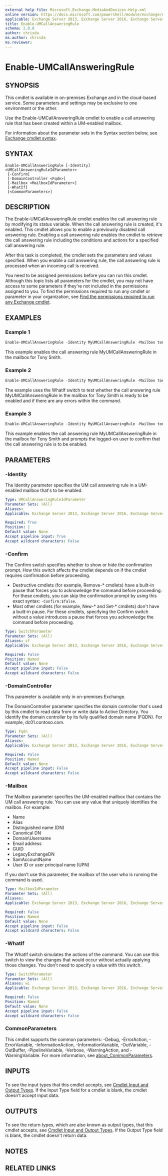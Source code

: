 ```yaml
---
external help file: Microsoft.Exchange.MediaAndDevices-Help.xml
online version: https://docs.microsoft.com/powershell/module/exchange/enable-umcallansweringrule
applicable: Exchange Server 2013, Exchange Server 2016, Exchange Server 2019, Exchange Online
title: Enable-UMCallAnsweringRule
schema: 2.0.0
author: chrisda
ms.author: chrisda
ms.reviewer:
---
```


# Enable-UMCallAnsweringRule

## SYNOPSIS
This cmdlet is available in on-premises Exchange and in the cloud-based service. Some parameters and settings may be exclusive to one environment or the other.

Use the Enable-UMCallAnsweringRule cmdlet to enable a call answering rule that has been created within a UM-enabled mailbox.

For information about the parameter sets in the Syntax section below, see [Exchange cmdlet syntax](https://docs.microsoft.com/powershell/exchange/exchange-cmdlet-syntax).

## SYNTAX

```
Enable-UMCallAnsweringRule [-Identity] <UMCallAnsweringRuleIdParameter>
 [-Confirm]
 [-DomainController <Fqdn>]
 [-Mailbox <MailboxIdParameter>]
 [-WhatIf]
 [<CommonParameters>]
```

## DESCRIPTION
The Enable-UMCallAnsweringRule cmdlet enables the call answering rule by modifying its status variable. When the call answering rule is created, it's enabled. This cmdlet allows you to enable a previously disabled call answering rule. Enabling a call answering rule enables the cmdlet to retrieve the call answering rule including the conditions and actions for a specified call answering rule.

After this task is completed, the cmdlet sets the parameters and values specified. When you enable a call answering rule, the call answering rule is processed when an incoming call is received.

You need to be assigned permissions before you can run this cmdlet. Although this topic lists all parameters for the cmdlet, you may not have access to some parameters if they're not included in the permissions assigned to you. To find the permissions required to run any cmdlet or parameter in your organization, see [Find the permissions required to run any Exchange cmdlet](https://docs.microsoft.com/powershell/exchange/find-exchange-cmdlet-permissions).

## EXAMPLES

### Example 1
```powershell
Enable-UMCallAnsweringRule -Identity MyUMCallAnsweringRule -Mailbox tonysmith
```

This example enables the call answering rule MyUMCallAnsweringRule in the mailbox for Tony Smith.

### Example 2
```powershell
Enable-UMCallAnsweringRule -Identity MyUMCallAnsweringRule -Mailbox tonysmith -WhatIf
```

The example uses the WhatIf switch to test whether the call answering rule MyUMCallAnsweringRule in the mailbox for Tony Smith is ready to be enabled and if there are any errors within the command.

### Example 3
```powershell
Enable-UMCallAnsweringRule -Identity MyUMCallAnsweringRule -Mailbox tonysmith -Confirm
```

This example enables the call answering rule MyUMCallAnsweringRule in the mailbox for Tony Smith and prompts the logged-on user to confirm that the call answering rule is to be enabled.

## PARAMETERS

### -Identity
The Identity parameter specifies the UM call answering rule in a UM-enabled mailbox that's to be enabled.

```yaml
Type: UMCallAnsweringRuleIdParameter
Parameter Sets: (All)
Aliases:
Applicable: Exchange Server 2013, Exchange Server 2016, Exchange Server 2019, Exchange Online

Required: True
Position: 1
Default value: None
Accept pipeline input: True
Accept wildcard characters: False
```

### -Confirm
The Confirm switch specifies whether to show or hide the confirmation prompt. How this switch affects the cmdlet depends on if the cmdlet requires confirmation before proceeding.

- Destructive cmdlets (for example, Remove-\* cmdlets) have a built-in pause that forces you to acknowledge the command before proceeding. For these cmdlets, you can skip the confirmation prompt by using this exact syntax: `-Confirm:$false`.
- Most other cmdlets (for example, New-\* and Set-\* cmdlets) don't have a built-in pause. For these cmdlets, specifying the Confirm switch without a value introduces a pause that forces you acknowledge the command before proceeding.

```yaml
Type: SwitchParameter
Parameter Sets: (All)
Aliases: cf
Applicable: Exchange Server 2013, Exchange Server 2016, Exchange Server 2019, Exchange Online

Required: False
Position: Named
Default value: None
Accept pipeline input: False
Accept wildcard characters: False
```

### -DomainController
This parameter is available only in on-premises Exchange.

The DomainController parameter specifies the domain controller that's used by this cmdlet to read data from or write data to Active Directory. You identify the domain controller by its fully qualified domain name (FQDN). For example, dc01.contoso.com.

```yaml
Type: Fqdn
Parameter Sets: (All)
Aliases:
Applicable: Exchange Server 2013, Exchange Server 2016, Exchange Server 2019

Required: False
Position: Named
Default value: None
Accept pipeline input: False
Accept wildcard characters: False
```

### -Mailbox
The Mailbox parameter specifies the UM-enabled mailbox that contains the UM call answering rule. You can use any value that uniquely identifies the mailbox. For example:

- Name
- Alias
- Distinguished name (DN)
- Canonical DN
- Domain\\Username
- Email address
- GUID
- LegacyExchangeDN
- SamAccountName
- User ID or user principal name (UPN)

If you don't use this parameter, the mailbox of the user who is running the command is used.

```yaml
Type: MailboxIdParameter
Parameter Sets: (All)
Aliases:
Applicable: Exchange Server 2013, Exchange Server 2016, Exchange Server 2019, Exchange Online

Required: False
Position: Named
Default value: None
Accept pipeline input: False
Accept wildcard characters: False
```

### -WhatIf
The WhatIf switch simulates the actions of the command. You can use this switch to view the changes that would occur without actually applying those changes. You don't need to specify a value with this switch.

```yaml
Type: SwitchParameter
Parameter Sets: (All)
Aliases: wi
Applicable: Exchange Server 2013, Exchange Server 2016, Exchange Server 2019, Exchange Online

Required: False
Position: Named
Default value: None
Accept pipeline input: False
Accept wildcard characters: False
```

### CommonParameters
This cmdlet supports the common parameters: -Debug, -ErrorAction, -ErrorVariable, -InformationAction, -InformationVariable, -OutVariable, -OutBuffer, -PipelineVariable, -Verbose, -WarningAction, and -WarningVariable. For more information, see [about_CommonParameters](https://go.microsoft.com/fwlink/p/?LinkID=113216).

## INPUTS

###  
To see the input types that this cmdlet accepts, see [Cmdlet Input and Output Types](https://go.microsoft.com/fwlink/p/?linkId=616387). If the Input Type field for a cmdlet is blank, the cmdlet doesn't accept input data.

## OUTPUTS

###  
To see the return types, which are also known as output types, that this cmdlet accepts, see [Cmdlet Input and Output Types](https://go.microsoft.com/fwlink/p/?linkId=616387). If the Output Type field is blank, the cmdlet doesn't return data.

## NOTES

## RELATED LINKS
